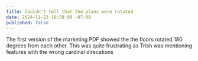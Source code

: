 ```yaml
---
title: Couldn't tell that the plans were rotated
date: 2024-11-23 16:59:00 -07:00
published: false
---
```


The first version of the marketing PDF showed the the floors rotated 180 degrees from each other.  This was quite frustrating as Trish was mentioning features with the wrong cardinal direcations